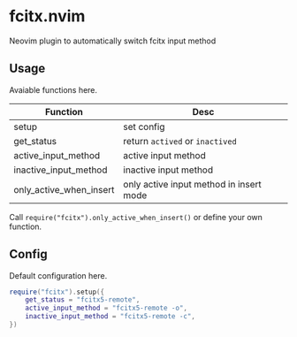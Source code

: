# fcitx.nvim

Neovim plugin to automatically switch fcitx input method

## Usage

Avaiable functions here.

| Function                | Desc                                    |
| ----------------------- | --------------------------------------- |
| setup                   | set config                              |
| get_status              | return `actived` or `inactived`         |
| active_input_method     | active input method                     |
| inactive_input_method   | inactive input method                   |
| only_active_when_insert | only active input method in insert mode |

Call `require("fcitx").only_active_when_insert()` or define your own function.

## Config

Default configuration here.

```lua
require("fcitx").setup({
	get_status = "fcitx5-remote",
	active_input_method = "fcitx5-remote -o",
	inactive_input_method = "fcitx5-remote -c",
})
```
